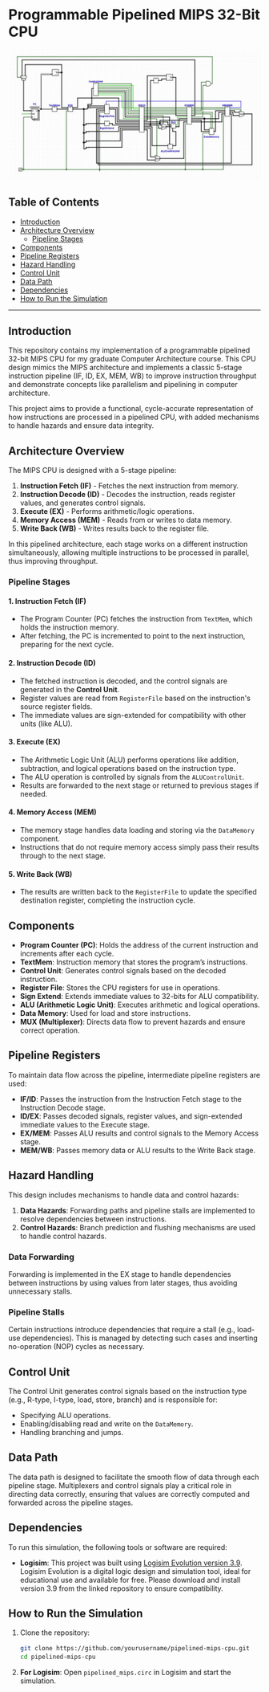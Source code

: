 # Programmable Pipelined MIPS 32-Bit CPU

![Pipelined MIPS CPU Diagram](images/CPU_Overview.png)

## Table of Contents

- [Introduction](#introduction)
- [Architecture Overview](#architecture-overview)
  - [Pipeline Stages](#pipeline-stages)
- [Components](#components)
- [Pipeline Registers](#pipeline-registers)
- [Hazard Handling](#hazard-handling)
- [Control Unit](#control-unit)
- [Data Path](#data-path)
- [Dependencies](#dependencies)
- [How to Run the Simulation](#how-to-run-the-simulation)

---

## Introduction

This repository contains my implementation of a programmable pipelined 32-bit MIPS CPU for my graduate Computer Architecture course. This CPU design mimics the MIPS architecture and implements a classic 5-stage instruction pipeline (IF, ID, EX, MEM, WB) to improve instruction throughput and demonstrate concepts like parallelism and pipelining in computer architecture. 

This project aims to provide a functional, cycle-accurate representation of how instructions are processed in a pipelined CPU, with added mechanisms to handle hazards and ensure data integrity.

## Architecture Overview

The MIPS CPU is designed with a 5-stage pipeline:
1. **Instruction Fetch (IF)** - Fetches the next instruction from memory.
2. **Instruction Decode (ID)** - Decodes the instruction, reads register values, and generates control signals.
3. **Execute (EX)** - Performs arithmetic/logic operations.
4. **Memory Access (MEM)** - Reads from or writes to data memory.
5. **Write Back (WB)** - Writes results back to the register file.

In this pipelined architecture, each stage works on a different instruction simultaneously, allowing multiple instructions to be processed in parallel, thus improving throughput.

### Pipeline Stages

#### 1. Instruction Fetch (IF)
- The Program Counter (PC) fetches the instruction from `TextMem`, which holds the instruction memory.
- After fetching, the PC is incremented to point to the next instruction, preparing for the next cycle.

#### 2. Instruction Decode (ID)
- The fetched instruction is decoded, and the control signals are generated in the **Control Unit**.
- Register values are read from `RegisterFile` based on the instruction's source register fields.
- The immediate values are sign-extended for compatibility with other units (like ALU).

#### 3. Execute (EX)
- The Arithmetic Logic Unit (ALU) performs operations like addition, subtraction, and logical operations based on the instruction type.
- The ALU operation is controlled by signals from the `ALUControlUnit`.
- Results are forwarded to the next stage or returned to previous stages if needed.

#### 4. Memory Access (MEM)
- The memory stage handles data loading and storing via the `DataMemory` component.
- Instructions that do not require memory access simply pass their results through to the next stage.

#### 5. Write Back (WB)
- The results are written back to the `RegisterFile` to update the specified destination register, completing the instruction cycle.

## Components

- **Program Counter (PC)**: Holds the address of the current instruction and increments after each cycle.
- **TextMem**: Instruction memory that stores the program’s instructions.
- **Control Unit**: Generates control signals based on the decoded instruction.
- **Register File**: Stores the CPU registers for use in operations.
- **Sign Extend**: Extends immediate values to 32-bits for ALU compatibility.
- **ALU (Arithmetic Logic Unit)**: Executes arithmetic and logical operations.
- **Data Memory**: Used for load and store instructions.
- **MUX (Multiplexer)**: Directs data flow to prevent hazards and ensure correct operation.

## Pipeline Registers

To maintain data flow across the pipeline, intermediate pipeline registers are used:
- **IF/ID**: Passes the instruction from the Instruction Fetch stage to the Instruction Decode stage.
- **ID/EX**: Passes decoded signals, register values, and sign-extended immediate values to the Execute stage.
- **EX/MEM**: Passes ALU results and control signals to the Memory Access stage.
- **MEM/WB**: Passes memory data or ALU results to the Write Back stage.

## Hazard Handling

This design includes mechanisms to handle data and control hazards:
1. **Data Hazards**: Forwarding paths and pipeline stalls are implemented to resolve dependencies between instructions.
2. **Control Hazards**: Branch prediction and flushing mechanisms are used to handle control hazards.

### Data Forwarding

Forwarding is implemented in the EX stage to handle dependencies between instructions by using values from later stages, thus avoiding unnecessary stalls.

### Pipeline Stalls

Certain instructions introduce dependencies that require a stall (e.g., load-use dependencies). This is managed by detecting such cases and inserting no-operation (NOP) cycles as necessary.

## Control Unit

The Control Unit generates control signals based on the instruction type (e.g., R-type, I-type, load, store, branch) and is responsible for:
- Specifying ALU operations.
- Enabling/disabling read and write on the `DataMemory`.
- Handling branching and jumps.

## Data Path

The data path is designed to facilitate the smooth flow of data through each pipeline stage. Multiplexers and control signals play a critical role in directing data correctly, ensuring that values are correctly computed and forwarded across the pipeline stages.

## Dependencies

To run this simulation, the following tools or software are required:
- **Logisim**: 
This project was built using [Logisim Evolution version 3.9](https://github.com/logisim-evolution/logisim-evolution). Logisim Evolution is a digital logic design and simulation tool, ideal for educational use and available for free. Please download and install version 3.9 from the linked repository to ensure compatibility.

## How to Run the Simulation

1. Clone the repository:
   ```bash
   git clone https://github.com/yourusername/pipelined-mips-cpu.git
   cd pipelined-mips-cpu
   ```

2. **For Logisim**: Open `pipelined_mips.circ` in Logisim and start the simulation.
